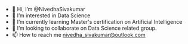 - 👋 Hi, I’m @NivedhaSivakumar
- 👀 I’m interested in Data Science
- 🌱 I’m currently learning Master's certification on Artificial Intelligence 
- 💞️ I’m looking to collaborate on Data Science related group.
- 📫 How to reach me nivedha_sivakumar@outlook.com

<!---
NivedhaSiva/NivedhaSiva is a ✨ special ✨ repository because its `README.md` (this file) appears on your GitHub profile.
You can click the Preview link to take a look at your changes.
--->
